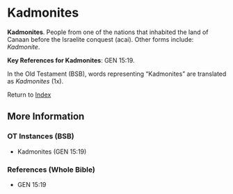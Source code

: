 # Kadmonites
**Kadmonites**. 
People from one of the nations that inhabited the land of Canaan before the Israelite conquest (acai). 
Other forms include: 
*Kadmonite*. 


**Key References for Kadmonites**: 
GEN 15:19. 


In the Old Testament (BSB), words representing “Kadmonites” are translated as 
*Kadmonites* (1x). 




Return to [Index](00-Index.md)

## More Information

### OT Instances (BSB)

* Kadmonites (GEN 15:19)



### References (Whole Bible)

* GEN 15:19



